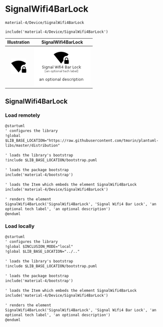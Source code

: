 # SignalWifi4BarLock


```text
material-4/Device/SignalWifi4BarLock
```

```text
include('material-4/Device/SignalWifi4BarLock')
```



| Illustration | SignalWifi4BarLock |
| :---: | :---: |
| ![illustration for Illustration](../../material-4/Device/SignalWifi4BarLock.png) | ![illustration for SignalWifi4BarLock](../../material-4/Device/SignalWifi4BarLock.Local.png) |




## SignalWifi4BarLock

### Load remotely
```plantuml
@startuml
' configures the library
!global $LIB_BASE_LOCATION="https://raw.githubusercontent.com/tmorin/plantuml-libs/master/distribution"

' loads the library's bootstrap
!include $LIB_BASE_LOCATION/bootstrap.puml

' loads the package bootstrap
include('material-4/bootstrap')

' loads the Item which embeds the element SignalWifi4BarLock
include('material-4/Device/SignalWifi4BarLock')

' renders the element
SignalWifi4BarLock('SignalWifi4BarLock', 'Signal Wifi4 Bar Lock', 'an optional tech label', 'an optional description')
@enduml
```

### Load locally
```plantuml
@startuml
' configures the library
!global $INCLUSION_MODE="local"
!global $LIB_BASE_LOCATION="../.."

' loads the library's bootstrap
!include $LIB_BASE_LOCATION/bootstrap.puml

' loads the package bootstrap
include('material-4/bootstrap')

' loads the Item which embeds the element SignalWifi4BarLock
include('material-4/Device/SignalWifi4BarLock')

' renders the element
SignalWifi4BarLock('SignalWifi4BarLock', 'Signal Wifi4 Bar Lock', 'an optional tech label', 'an optional description')
@enduml
```

